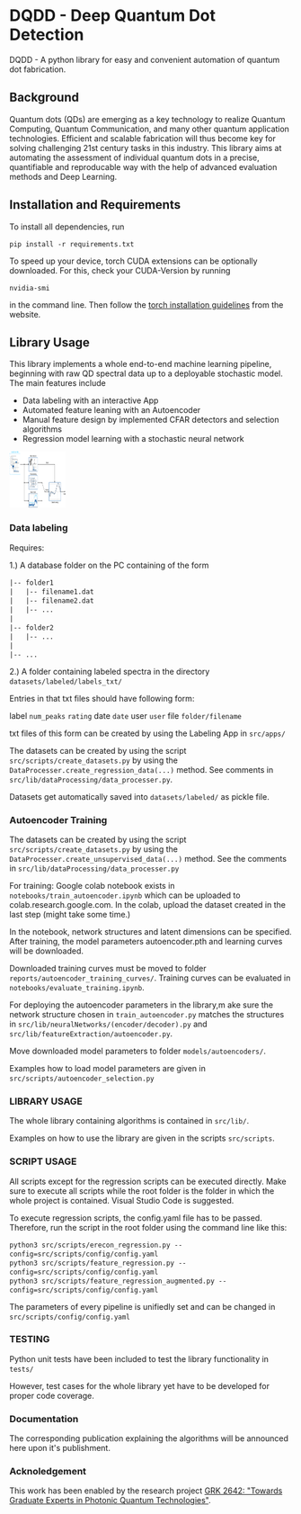 # DQDD - Deep Quantum Dot Detection

DQDD - A python library for easy and convenient automation of quantum dot fabrication. 

## Background

Quantum dots (QDs) are emerging as a key technology to realize Quantum Computing, Quantum Communication, and many other quantum application technologies. Efficient and scalable fabrication will thus become key for solving challenging 21st century tasks in this industry. This library aims at automating the assessment of individual quantum dots in a precise, quantifiable and reproducable way with the help of advanced evaluation methods and Deep Learning. 


## Installation and Requirements

To install all dependencies, run
	
	pip install -r requirements.txt

To speed up your device, torch CUDA extensions can be optionally downloaded. For this, check your CUDA-Version by running

	nvidia-smi

in the command line. Then follow the [torch installation guidelines](https://pytorch.org/) from the website.


## Library Usage

This library implements a whole end-to-end machine learning pipeline, beginning with raw QD spectral data up to a deployable stochastic model. The main features include

* Data labeling with an interactive App
* Automated feature leaning with an Autoencoder
* Manual feature design by implemented CFAR detectors and selection algorithms
* Regression model learning with a stochastic neural network 

<img src="/reports/graphics/library_concept_drawing.PNG" width="100" height="100">

### Data labeling

Requires:

1.) A database folder on the PC containing of the form

	|-- folder1
	|	|-- filename1.dat     
	|	|-- filename2.dat
	|	|-- ...
	|
	|-- folder2
	|	|-- ...
	|
	|-- ...

2.) A folder containing labeled spectra in the directory `datasets/labeled/labels_txt/`

Entries in that txt files should have following form:

label `num_peaks` `rating` date `date` user `user` file `folder/filename`

txt files of this form can be created by using the Labeling App in `src/apps/`

The datasets can be created by using the script `src/scripts/create_datasets.py`
by using the `DataProcesser.create_regression_data(...)` method.
See comments in `src/lib/dataProcessing/data_processer.py`.

Datasets get automatically saved into `datasets/labeled/` as pickle file.

### Autoencoder Training

The datasets can be created by using the script `src/scripts/create_datasets.py` by using the `DataProcesser.create_unsupervised_data(...)` method.
See the comments in `src/lib/dataProcessing/data_processer.py`

For training: Google colab notebook exists in `notebooks/train_autoencoder.ipynb`
which can be uploaded to colab.research.google.com. 
In the colab, upload the dataset created in the last step (might take some time.)

In the notebook, network structures and latent dimensions can be specified.
After training, the model parameters autoencoder.pth and learning curves will be downloaded.

Downloaded training curves must be moved to folder `reports/autoencoder_training_curves/`.
Training curves can be evaluated in `notebooks/evaluate_training.ipynb`. 

For deploying the autoencoder parameters in the library,m ake sure the network structure chosen in `train_autoencoder.py` matches the structures in `src/lib/neuralNetworks/(encoder/decoder).py` and `src/lib/featureExtraction/autoencoder.py`.

Move downloaded model parameters to folder `models/autoencoders/`.

Examples how to load model parameters are given in `src/scripts/autoencoder_selection.py`


### LIBRARY USAGE

The whole library containing algorithms is contained in `src/lib/`.

Examples on how to use the library are given in the scripts `src/scripts`.


### SCRIPT USAGE

All scripts except for the regression scripts can be executed directly. Make sure 
to execute all scripts while the root folder is the folder in which
the whole project is contained. Visual Studio Code is suggested.

To execute regression scripts, the config.yaml file has to be passed. Therefore, run 
the script in the root folder using the command line like this:

	python3 src/scripts/erecon_regression.py --config=src/scripts/config/config.yaml
	python3 src/scripts/feature_regression.py --config=src/scripts/config/config.yaml
	python3 src/scripts/feature_regression_augmented.py --config=src/scripts/config/config.yaml

The parameters of every pipeline is unifiedly set and can be changed in `src/scripts/config/config.yaml`

### TESTING 

Python unit tests have been included to test the library functionality in `tests/`

However, test cases for the whole library yet have to be developed for proper code coverage.


### Documentation

The corresponding publication explaining the algorithms will be announced here upon it's publishment.


### Acknoledgement

This work has been enabled by the research project [GRK 2642: "Towards Graduate Experts in Photonic Quantum Technologies"](https://www.pqe.uni-stuttgart.de/).
